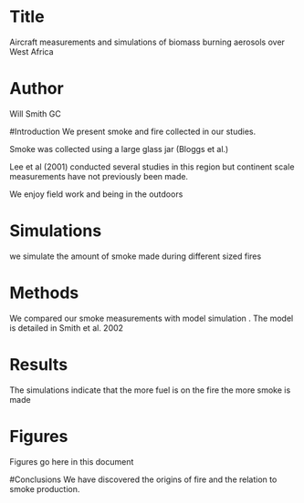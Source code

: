 # Title
Aircraft measurements and simulations of biomass burning aerosols over West Africa

# Author
Will Smith
GC

#Introduction
We present smoke and fire collected in our studies.

Smoke was collected using a large glass jar (Bloggs et al.)

Lee et al (2001) conducted several studies in this region but continent scale measurements have not previously been made.

We enjoy field work and being in the outdoors

# Simulations
we simulate the amount of smoke made during different sized fires

# Methods
We compared our smoke measurements with model simulation .
The model is detailed in Smith et al. 2002

# Results
The simulations indicate that the more fuel is on the fire the more smoke is made

# Figures
Figures go here in this document

#Conclusions
We have discovered the origins of fire and the relation to smoke production. 
